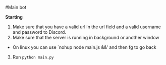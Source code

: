 #Main bot

**Starting**
1. Make sure that you have a valid url in the url field and a valid username and password to Discord.
2. Make sure that the server is running in background or another window
  * On linux you can use `nohup node main.js &&' and then fg to go back
3. Run `python main.py`
